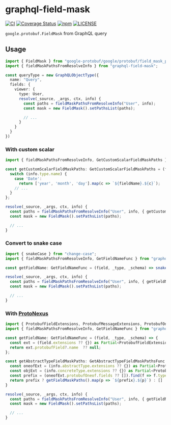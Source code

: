 # graphql-field-mask
[![CI](https://github.com/izumin5210/graphql-field-mask/actions/workflows/ci.yml/badge.svg)](https://github.com/izumin5210/graphql-field-mask/actions/workflows/ci.yml)
[![Coverage Status](https://coveralls.io/repos/github/izumin5210/graphql-field-mask/badge.svg?branch=main)](https://coveralls.io/github/izumin5210/graphql-field-mask?branch=main)
[![npm](https://img.shields.io/npm/v/graphql-field-mask)](https://www.npmjs.com/package/graphql-field-mask)
[![LICENSE](https://img.shields.io/github/license/izumin5210/graphql-field-mask)](./LICENSE)

`google.protobuf.FieldMask` from GraphQL query

## Usage

```ts
import { FieldMask } from "google-protobuf/google/protobuf/field_mask_pb";
import { fieldMaskPathsFromResolveInfo } from "graphql-field-mask";

const queryType = new GraphQLObjectType({
  name: "Query",
  fields: {
    viewer: {
      type: User,
      resolve(_source, _args, ctx, info) {
        const paths = fieldMaskPathsFromResolveInfo("User", info);
        const mask = new FieldMask().setPathsList(paths);

        // ...
      }
    }
  }
})
```

### With custom scalar

```ts
import { fieldMaskPathsFromResolveInfo, GetCustomScalarFieldMaskPaths } from "graphql-field-mask";

const getCustomScalarFieldMaskPaths: GetCustomScalarFieldMaskPaths = (fieldName, info) => {
  switch (info.type.name) {
    case 'Date':
      return ['year', 'month', 'day'].map(c => `${fieldName}.${c}`);
    // ...
  }
};

resolve(_source, _args, ctx, info) {
  const paths = fieldMaskPathsFromResolveInfo("User", info, { getCustomScalarFieldMaskPaths });
  const mask = new FieldMask().setPathsList(paths);

  // ...
}
```

### Convert to snake case

```ts
import { snakeCase } from "change-case";
import { fieldMaskPathsFromResolveInfo, GetFieldNameFunc } from "graphql-field-mask";

const getFieldName: GetFieldNameFunc = (field, _type, _schema) => snakeCase(field.name);

resolve(_source, _args, ctx, info) {
  const paths = fieldMaskPathsFromResolveInfo("User", info, { getFieldName });
  const mask = new FieldMask().setPathsList(paths);

  // ...
}
```

### With [ProtoNexus](https://github.com/proto-graphql/proto-nexus)

```ts
import { ProtobufFieldExtensions, ProtobufMessageExtensions, ProtobufOneofExtensions } from "proto-nexus";
import { fieldMaskPathsFromResolveInfo, GetFieldNameFunc } from "graphql-field-mask";

const getFieldName: GetFieldNameFunc = (field, _type, _schema) => {
  const ext = (field.extensions ?? {}) as Partial<ProtobufFieldExtensions>;
  return ext.protobufField?.name  ?? null;
};

const getAbstractTypeFieldMaskPaths: GetAbstractTypeFieldMaskPathsFunc = (info, getFieldMaskPaths) => {
  const oneofExt = (info.abstractType.extensions ?? {}) as Partial<ProtobufOneofExtensions>;
  const objExt = (info.concreteType.extensions ?? {}) as Partial<ProtobufMessageExtensions>;
  const prefix = (oneofExt.protobufOneof.fields ?? []).find(f => f.type === objExt.protobufMessage?.fullName)?.name;
  return prefix ? getFieldMaskPaths().map(p => `${prefix}.${p}`) : []
}

resolve(_source, _args, ctx, info) {
  const paths = fieldMaskPathsFromResolveInfo("User", info, { getFieldName, getAbstractTypeFieldMaskPaths });
  const mask = new FieldMask().setPathsList(paths);

  // ...
}
```
